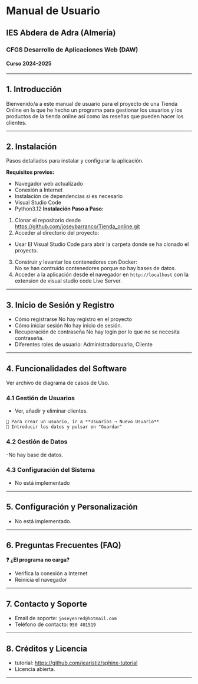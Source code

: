 # Manual de Usuario
## IES Abdera de Adra (Almería)
### CFGS Desarrollo de Aplicaciones Web (DAW)
#### Curso 2024-2025

---

## 1. Introducción
Bienvenido/a a este manual de usuario para el proyecto de una Tienda Online  en la que he hecho un programa para gestionar los usuarios y los productos  de la tienda online así como las reseñas que pueden hacer los clientes. 

---

## 2. Instalación
Pasos detallados para instalar y configurar la aplicación.

**Requisitos previos:**
- Navegador web actualizado  
- Conexión a Internet  
- Instalación de dependencias si es necesario  
- Visual Studio Code
- Python3.12
**Instalación Paso a Paso:**
1. Clonar el repositorio desde https://github.com/joseybarranco/Tienda_online.git  
2. Acceder al directorio del proyecto:  
- Usar El Visual Studio Code para abrir la carpeta donde se ha clonado el proyecto.
3. Construir y levantar los contenedores con Docker:  
   No se han contruido contenedores porque no hay bases de datos.
4. Acceder a la aplicación desde el navegador en `http://localhost` con la extension de visual studio code Live Server.

---

## 3. Inicio de Sesión y Registro
- Cómo registrarse  No hay registro en el proyecto
- Cómo iniciar sesión  No hay inicio de sesión.
- Recuperación de contraseña  No hay login por lo que no se necesita contraseña.
- Diferentes roles de usuario: Administradorsuario, Cliente

---

## 4. Funcionalidades del Software
Ver archivo de diagrama de casos de Uso.

### 4.1 Gestión de Usuarios
- Ver, añadir y eliminar  clientes.  

```plaintext
🔹 Para crear un usuario, ir a **Usuarios → Nuevo Usuario**  
🔹 Introducir los datos y pulsar en "Guardar"
```

### 4.2 Gestión de Datos
-No hay base de datos.

### 4.3 Configuración del Sistema
- No está implementado

---

## 5. Configuración y Personalización
- No está implementado.

---

## 6. Preguntas Frecuentes (FAQ)
**❓ ¿El programa no carga?**  
- Verifica la conexión a Internet  
- Reinicia el navegador  


---

## 7. Contacto y Soporte
- Email de soporte: `joseyenred@hotmail.com`  
- Teléfono de contacto: `950 401519 `  

---

## 8. Créditos y Licencia
- tutorial: https://github.com/jearistiz/sphinx-tutorial 
- Licencia abierta. 

---
